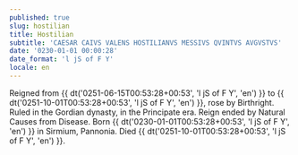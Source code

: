 ```yaml
---
published: true
slug: hostilian
title: Hostilian
subtitle: 'CAESAR CAIVS VALENS HOSTILIANVS MESSIVS QVINTVS AVGVSTVS'
date: '0230-01-01 00:00:28'
date_format: 'l jS of F Y'
locale: en
---
```


Reigned from {{ dt('0251-06-15T00:53:28+00:53', 'l jS of F Y', 'en') }} to {{ dt('0251-10-01T00:53:28+00:53', 'l jS of F Y', 'en') }}, rose by Birthright. Ruled in the Gordian dynasty, in the Principate era. Reign ended by Natural Causes from Disease. Born {{ dt('0230-01-01T00:53:28+00:53', 'l jS of F Y', 'en') }} in Sirmium, Pannonia. Died {{ dt('0251-10-01T00:53:28+00:53', 'l jS of F Y', 'en') }}.
